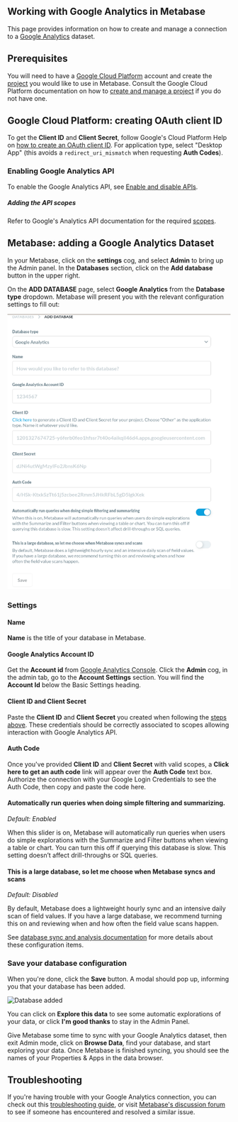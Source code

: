 ## Working with Google Analytics in Metabase

This page provides information on how to create and manage a connection to a [Google Analytics](https://cloud.google.com/analytics) dataset.

## Prerequisites

You will need to have a [Google Cloud Platform](https://cloud.google.com/) account and create the [project](https://cloud.google.com/resource-manager/docs/creating-managing-projects#creating_a_project) you would like to use in Metabase. Consult the Google Cloud Platform documentation on how to [create and manage a project](https://cloud.google.com/resource-manager/docs/creating-managing-projects) if you do not have one.

## Google Cloud Platform: creating OAuth client ID

To get the **Client ID** and **Client Secret**, follow Google's Cloud Platform Help on [how to create an OAuth client ID](https://support.google.com/cloud/answer/6158849?hl=en). For application type, select "Desktop App" (this avoids a `redirect_uri_mismatch` when requesting **Auth Codes**).

### Enabling Google Analytics API
To enable the Google Analytics API, see [Enable and disable APIs](https://support.google.com/googleapi/answer/6158841?hl=en).


##### Adding the API scopes
Refer to Google's Analytics API documentation for the required [scopes](https://developers.google.com/identity/protocols/oauth2/scopes).


## Metabase: adding a Google Analytics Dataset

In your Metabase, click on the **settings** cog, and select **Admin** to bring up the Admin panel. In the **Databases** section, click on the **Add database** button in the upper right.

On the **ADD DATABASE** page, select **Google Analytics** from the **Database type** dropdown. Metabase will present you with the relevant configuration settings to fill out:

![images](../images/google_analytics_add_database.png)

### Settings

#### Name

**Name** is the title of your database in Metabase.

#### Google Analytics Account ID

Get the **Account id** from [Google Analytics Console](https://analytics.google.com/). Click the **Admin** cog, in the admin tab, go to the **Account Settings** section. You will find the **Account Id** below the Basic Settings heading.

#### Client ID and Client Secret

Paste the **Client ID** and **Client Secret** you created when following the [steps above](#google-cloud-platform-creating-oauth-client-id). These credentials should be correctly associated to scopes allowing interaction with Google Analytics API.

#### Auth Code

Once you've provided **Client ID** and **Client Secret** with valid scopes, a **Click here to get an auth code** link will appear over the **Auth Code** text box. Authorize the connection with your Google Login Credentials to see the Auth Code, then copy and paste the code here.

#### Automatically run queries when doing simple filtering and summarizing.

_Default: Enabled_

When this slider is on, Metabase will automatically run queries when users do simple explorations with the Summarize and Filter buttons when viewing a table or chart. You can turn this off if querying this database is slow. This setting doesn’t affect drill-throughs or SQL queries.

#### This is a large database, so let me choose when Metabase syncs and scans

_Default: Disabled_

By default, Metabase does a lightweight hourly sync and an intensive daily scan of field values. If you have a large database, we recommend turning this on and reviewing when and how often the field value scans happen.

See [database sync and analysis documentation](https://www.metabase.com/docs/latest/administration-guide/01-managing-databases.html#database-sync-and-analysis) for more details about these configuration items.

### Save your database configuration

When you're done, click the **Save** button. A modal should pop up, informing you that your database has been added.

![Database added](../images/database-added.png)

You can click on **Explore this data** to see some automatic explorations of your data, or click **I'm good thanks** to stay in the Admin Panel.

Give Metabase some time to sync with your Google Analytics dataset, then exit Admin mode, click on **Browse Data**, find your database, and start exploring your data. Once Metabase is finished syncing, you should see the names of your Properties & Apps in the data browser.

## Troubleshooting

If you're having trouble with your Google Analytics connection, you can check out this [troubleshooting guide](https://www.metabase.com/docs/latest/troubleshooting-guide/datawarehouse.html), or visit [Metabase's discussion forum](https://discourse.metabase.com/search?q=bigquery) to see if someone has encountered and resolved a similar issue.
